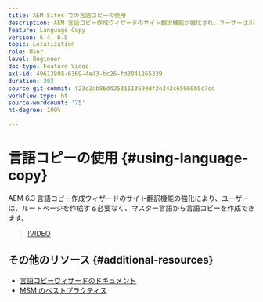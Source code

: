 ```yaml
---
title: AEM Sites での言語コピーの使用
description: AEM 言語コピー作成ウィザードのサイト翻訳機能が強化され、ユーザーはルートページを作成せずにマスター言語から言語コピーを作成できます。
feature: Language Copy
version: 6.4, 6.5
topic: Localization
role: User
level: Beginner
doc-type: Feature Video
exl-id: 49613808-6369-4e43-bc26-fd3041265339
duration: 303
source-git-commit: f23c2ab86d42531113690df2e342c65060b5c7cd
workflow-type: ht
source-wordcount: '75'
ht-degree: 100%

---
```


# 言語コピーの使用 {#using-language-copy}

AEM 6.3 言語コピー作成ウィザードのサイト翻訳機能の強化により、ユーザーは、ルートページを作成する必要なく、マスター言語から言語コピーを作成できます。

>[!VIDEO](https://video.tv.adobe.com/v/17116?quality=12&learn=on)

## その他のリソース {#additional-resources}

* [言語コピーウィザードのドキュメント](https://helpx.adobe.com/experience-manager/6-5/sites/administering/using/tc-wizard.html?lang=ja)
* [MSM のベストプラクティス](https://helpx.adobe.com/jp/experience-manager/6-5/sites/administering/using/msm-best-practices.html)
